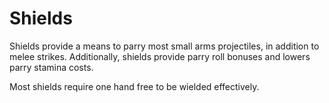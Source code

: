 # Shields
Shields provide a means to parry most small arms projectiles, in addition to melee strikes. Additionally, shields provide parry roll bonuses and lowers parry stamina costs. 

Most shields require one hand free to be wielded effectively. 